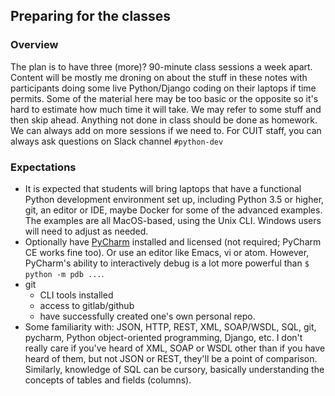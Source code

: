 ## Preparing for the classes

### Overview

The plan is to have three (more)? 90-minute class sessions a
week apart. Content will be mostly me droning on about the stuff in
these notes with participants doing some live Python/Django coding
on their laptops if time permits. Some of the material here may be too basic or the opposite
so it's hard to estimate how much time it will take. We may refer to
some stuff and then skip ahead. Anything not done in class should be
done as homework. We can always add on more sessions if we need to. For CUIT staff, you can
always ask questions on Slack channel `#python-dev` 


### Expectations

- It is expected that students will bring laptops that have a functional
  Python development environment set up, including Python 3.5 or higher,
  git, an editor or IDE, maybe Docker for some of the advanced
  examples. The examples are all MacOS-based, using the Unix
  CLI. Windows users will need to adjust as needed.
- Optionally have [PyCharm](https://www.jetbrains.com/pycharm/download/) installed
  and licensed (not required; PyCharm CE works fine too). Or use an editor like
  Emacs, vi or atom. However, PyCharm's ability to interactively debug is a lot more powerful
  than `$ python -m pdb ...`.
- git
  - CLI tools installed
  - access to gitlab/github
  - have successfully created one's own personal repo.
- Some familiarity with: JSON, HTTP, REST, XML, SOAP/WSDL, SQL,
  git, pycharm, Python object-oriented programming, Django, etc.
  I don't really care if you've heard of XML, SOAP or WSDL other than if you
  have heard of them, but not JSON or REST, they'll be a point of comparison.
  Similarly, knowledge of SQL can be cursory, basically understanding the
  concepts of tables and fields (columns).
